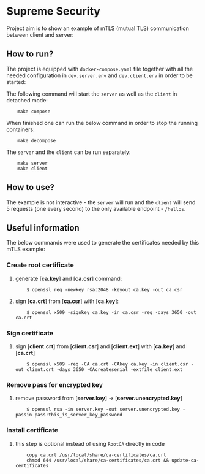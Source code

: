 # Supreme Security

Project aim is to show an example of mTLS (mutual TLS) communication between client and server:

## How to run?

The project is equipped with `docker-compose.yaml` file together with all the needed configuration in `dev.server.env` and `dev.client.env` in order to be started:

The following command will start the `server` as well as the `client` in detached mode:

```
    make compose
```

When finished one can run the below command in order to stop the running containers: 
```
    make decompose
```

The `server` and the `client` can be run separately:

```
    make server
    make client
```

## How to use? 

The example is not interactive - the `server` will run and the `client` will send 5 requests (one every second) to the only available endpoint - `/hellos`.

## Useful information

The below commands were used to generate the certificates needed by this mTLS example:

### Create root certificate

1. generate [**ca.key**] and [**ca.csr**] command: 

    ```
        $ openssl req -newkey rsa:2048 -keyout ca.key -out ca.csr
    ```

2. sign [**ca.crt**] from [**ca.csr**] with [**ca.key**]:

    ```
        $ openssl x509 -signkey ca.key -in ca.csr -req -days 3650 -out ca.crt
    ```

### Sign certificate

1. sign [**client.crt**] from [**client.csr**] and [**client.ext**] with [**ca.key**] and [**ca.crt**] 

    ```
        $ openssl x509 -req -CA ca.crt -CAkey ca.key -in client.csr -out client.crt -days 3650 -CAcreateserial -extfile client.ext
    ```

### Remove pass for encrypted key

1. remove password from [**server.key**] -> [**server.unencrypted.key**]

    ```
        $ openssl rsa -in server.key -out server.unencrypted.key -passin pass:this_is_server_key_password
    ```

### Install certificate

1. this step is optional instead of using `RootCA` directly in code

    ```
        copy ca.crt /usr/local/share/ca-certificates/ca.crt
        chmod 644 /usr/local/share/ca-certificates/ca.crt && update-ca-certificates
    ```

